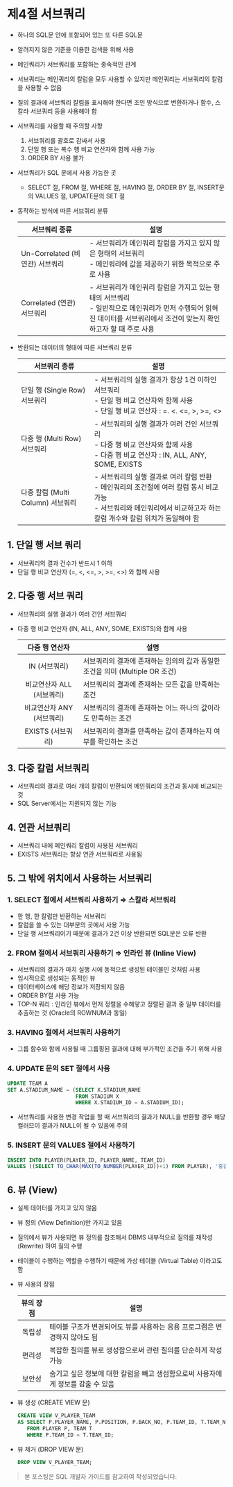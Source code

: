 # 제4절 서브쿼리

- 하나의 SQL문 안에 포함되어 있는 또 다른 SQL문
- 알려지지 않은 기준을 이용한 검색을 위해 사용
- 메인쿼리가 서브쿼리를 포함하는 종속적인 관계
- 서브쿼리는 메인쿼리의 칼럼을 모두 사용할 수 있지만 메인쿼리는 서브쿼리의 칼럼을 사용할 수 없음
- 질의 결과에 서브쿼리 칼럼을 표시해야 한다면 조인 방식으로 변환하거나 함수, 스칼라 서브쿼리 등을 사용해야 함
- 서브쿼리를 사용할 때 주의할 사항
    1. 서브쿼리를 괄호로 감싸서 사용
    2. 단일 행 또는 복수 행 비교 연산자와 함께 사용 가능
    3. ORDER BY 사용 불가
- 서브쿼리가 SQL 문에서 사용 가능한 곳
    - SELECT 절, FROM 절, WHERE 절, HAVING 절, ORDER BY 절, INSERT문의 VALUES 절, UPDATE문의 SET 절
- 동작하는 방식에 따른 서브쿼리 분류

    |서브쿼리 종류|설명|
    |---|---|
    |Un-Correlated (비연관) 서브쿼리|- 서브쿼리가 메인쿼리 칼럼을 가지고 있지 않은 형태의 서브쿼리<br/>- 메인쿼리에 값을 제공하기 위한 목적으로 주로 사용|
    |Correlated (연관) 서브쿼리|- 서브쿼리가 메인쿼리 칼럼을 가지고 있는 형태의 서브쿼리<br/>- 일반적으로 메인쿼리가 먼저 수행되어 읽혀진 데이터를 서브쿼리에서 조건이 맞는지 확인하고자 할 때 주로 사용|

- 반환되는 데이터의 형태에 따른 서브쿼리 분류

    |서브쿼리 종류|설명|
    |---|---|
    |단일 행 (Single Row) 서브쿼리|- 서브쿼리의 실행 결과가 항상 1건 이하인 서브쿼리<br/>- 단일 행 비교 연산자와 함께 사용<br/>- 단일 행 비교 연산자 : =. <. <=, >, >=, <>|
    |다중 행 (Multi Row) 서브쿼리|- 서브쿼리의 실행 결과가 여러 건인 서브쿼리<br/>- 다중 행 비교 연산자와 함께 사용<br/>- 다중 행 비교 연산자 : IN, ALL, ANY, SOME, EXISTS|
    |다중 칼럼 (Multi Column) 서브쿼리|- 서브쿼리의 실행 결과로 여러 칼럼 반환<br/>- 메인쿼리의 조건절에 여러 칼럼 동시 비교 가능<br/>- 서브쿼리와 메인쿼리에서 비교하고자 하는 칼럼 개수와 칼럼 위치가 동일해야 함|

## 1. 단일 행 서브 쿼리

- 서브쿼리의 결과 건수가 반드시 1 이하
- 단일 행 비교 연산자 (=, <, <=, >, >=, <>) 와 함께 사용

## 2. 다중 행 서브 쿼리

- 서브쿼리의 실행 결과가 여러 건인 서브쿼리
- 다중 행 비교 연산자 (IN, ALL, ANY, SOME, EXISTS)와 함께 사용

    |다중 행 연산자|설명|
    |:---:|---|
    |IN (서브쿼리)|서브쿼리의 결과에 존재하는 임의의 값과 동일한 조건을 의미 (Multiple OR 조건)|
    |비교연산자 ALL (서브쿼리)|서브쿼리의 결과에 존재하는 모든 값을 만족하는 조건|
    |비교연산자 ANY (서브쿼리)|서브쿼리의 결과에 존재하는 어느 하나의 값이라도 만족하는 조건|
    |EXISTS (서브쿼리)|서브쿼리의 결과를 만족하는 값이 존재하는지 여부를 확인하는 조건|

## 3. 다중 칼럼 서브쿼리

- 서브쿼리의 결과로 여러 개의 칼럼이 반환되어 메인쿼리의 조건과 동시에 비교되는 것
- SQL Server에서는 지원되지 않는 기능

## 4. 연관 서브쿼리

- 서브쿼리 내에 메인쿼리 칼럼이 사용된 서브쿼리
- EXISTS 서브쿼리는 항상 연관 서브쿼리로 사용됨

## 5. 그 밖에 위치에서 사용하는 서브쿼리

### 1. SELECT 절에서 서브쿼리 사용하기 ⇒ 스칼라 서브쿼리

- 한 행, 한 칼럼만 반환하는 서브쿼리
- 칼럼을 쓸 수 있는 대부분의 곳에서 사용 가능
- 단일 행 서브쿼리이기 때문에 결과가 2건 이상 반환되면 SQL문은 오류 반환

### 2. FROM 절에서 서브쿼리 사용하기 ⇒ 인라인 뷰 (Inline View)

- 서브쿼리의 결과가 마치 실행 시에 동적으로 생성된 테이블인 것처럼 사용
- 임시적으로 생성되는 동적인 뷰
- 데이터베이스에 해당 정보가 저장되지 않음
- ORDER BY절 사용 가능
- TOP-N 쿼리 : 인라인 뷰에서 먼저 정렬을 수해앟고 정렬된 결과 중 일부 데이터를 추출하는 것 (Oracle의 ROWNUM과 동일)

### 3. HAVING 절에서 서브쿼리 사용하기

- 그룹 함수와 함께 사용될 때 그룹핑된 결과에 대해 부가적인 조건을 주기 위해 사용

### 4. UPDATE 문의 SET 절에서 사용

```sql
UPDATE TEAM A
SET A.STADIUM_NAME = (SELECT X.STADIUM_NAME
                      FROM STADIUM X
                      WHERE X.STADIUM_ID = A.STADIUM_ID);
```

- 서브쿼리를 사용한 변경 작업을 할 때 서브쿼리의 결과가 NULL을 반환할 경우 해당 컬러므이 결과가 NULL이 될 수 있음에 주의

### 5. INSERT 문의 VALUES 절에서 사용하기

```sql
INSERT INTO PLAYER(PLAYER_ID, PLAYER_NAME, TEAM_ID)
VALUES ((SELECT TO_CHAR(MAX(TO_NUMBER(PLAYER_ID))+1) FROM PLAYER), '홍길동', 'K06');
```

## 6. 뷰 (View)

- 실제 데이터를 가지고 있지 않음
- 뷰 정의 (View Definition)만 가지고 있음
- 질의에서 뷰가 사용되면 뷰 정의를 참조해서 DBMS 내부적으로 질의를 재작성 (Rewrite) 하여 질의 수행
- 테이블이 수행하는 역할을 수행하기 때문에 가상 테이블 (Virtual Table) 이라고도 함
- 뷰 사용의 장점

    |뷰의 장점|설명|
    |:---:|---|
    |독립성|테이블 구조가 변경되어도 뷰를 사용하는 응용 프로그램은 변경하지 않아도 됨|
    |편리성|복잡한 질의를 뷰로 생성함으로써 관련 질의를 단순하게 작성 가능|
    |보안성|숨기고 싶은 정보에 대한 칼럼을 빼고 생섬함으로써 사용자에게 정보를 감출 수 있음|

- 뷰 생성 (CREATE VIEW 문)

    ```sql
    CREATE VIEW V_PLAYER_TEAM
    AS SELECT P.PLAYER_NAME, P.POSITION, P.BACK_NO, P.TEAM_ID, T.TEAM_NAME
       FROM PLAYER P, TEAM T
       WHERE P.TEAM_ID = T.TEAM_ID;
    ```

- 뷰 제거 (DROP VIEW 문)

    ```sql
    DROP VIEW V_PLAYER_TEAM;
    ```

    
> 본 포스팅은 SQL 개발자 가이드를 참고하여 작성되었습니다.
